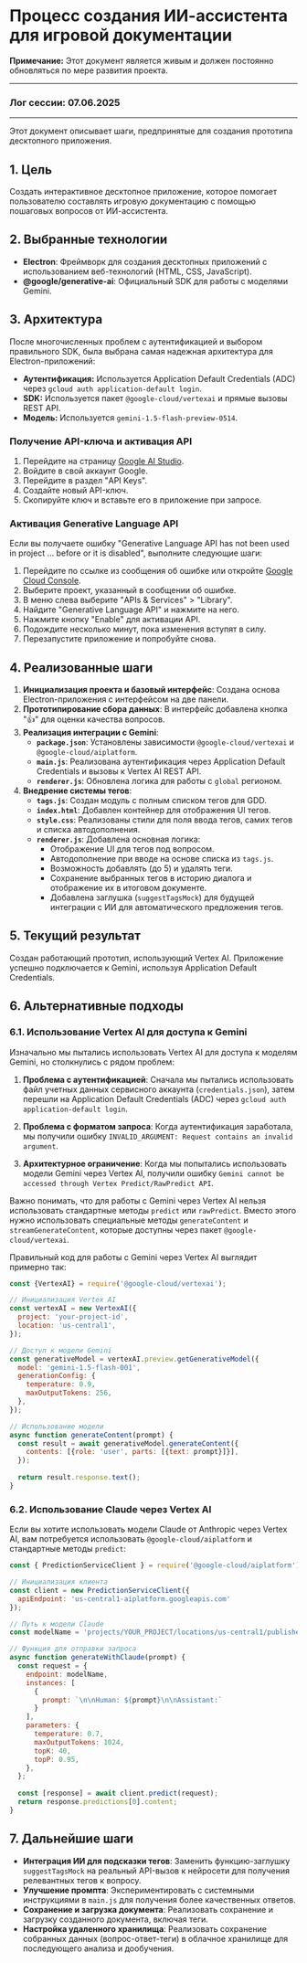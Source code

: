# Процесс создания ИИ-ассистента для игровой документации

**Примечание:** Этот документ является живым и должен постоянно обновляться по мере развития проекта.

---
### **Лог сессии: 07.06.2025**
---

Этот документ описывает шаги, предпринятые для создания прототипа десктопного приложения.

## 1. Цель

Создать интерактивное десктопное приложение, которое помогает пользователю составлять игровую документацию с помощью пошаговых вопросов от ИИ-ассистента.

## 2. Выбранные технологии

*   **Electron**: Фреймворк для создания десктопных приложений с использованием веб-технологий (HTML, CSS, JavaScript).
*   **@google/generative-ai**: Официальный SDK для работы с моделями Gemini.

## 3. Архитектура

После многочисленных проблем с аутентификацией и выбором правильного SDK, была выбрана самая надежная архитектура для Electron-приложений:

*   **Аутентификация:** Используется Application Default Credentials (ADC) через `gcloud auth application-default login`.
*   **SDK:** Используется пакет `@google-cloud/vertexai` и прямые вызовы REST API.
*   **Модель:** Используется `gemini-1.5-flash-preview-0514`.

### Получение API-ключа и активация API

1.  Перейдите на страницу [Google AI Studio](https://ai.google.dev/).
2.  Войдите в свой аккаунт Google.
3.  Перейдите в раздел "API Keys".
4.  Создайте новый API-ключ.
5.  Скопируйте ключ и вставьте его в приложение при запросе.

### Активация Generative Language API

Если вы получаете ошибку "Generative Language API has not been used in project ... before or it is disabled", выполните следующие шаги:

1. Перейдите по ссылке из сообщения об ошибке или откройте [Google Cloud Console](https://console.cloud.google.com/).
2. Выберите проект, указанный в сообщении об ошибке.
3. В меню слева выберите "APIs & Services" > "Library".
4. Найдите "Generative Language API" и нажмите на него.
5. Нажмите кнопку "Enable" для активации API.
6. Подождите несколько минут, пока изменения вступят в силу.
7. Перезапустите приложение и попробуйте снова.

## 4. Реализованные шаги

1.  **Инициализация проекта и базовый интерфейс**: Создана основа Electron-приложения с интерфейсом на две панели.
2.  **Прототипирование сбора данных**: В интерфейс добавлена кнопка "👍" для оценки качества вопросов.
3.  **Реализация интеграции с Gemini**:
    *   **`package.json`**: Установлены зависимости `@google-cloud/vertexai` и `@google-cloud/aiplatform`.
    *   **`main.js`**: Реализована аутентификация через Application Default Credentials и вызовы к Vertex AI REST API.
    *   **`renderer.js`**: Обновлена логика для работы с `global` регионом.
4.  **Внедрение системы тегов**:
    *   **`tags.js`**: Создан модуль с полным списком тегов для GDD.
    *   **`index.html`**: Добавлен контейнер для отображения UI тегов.
    *   **`style.css`**: Реализованы стили для поля ввода тегов, самих тегов и списка автодополнения.
    *   **`renderer.js`**: Добавлена основная логика:
        *   Отображение UI для тегов под вопросом.
        *   Автодополнение при вводе на основе списка из `tags.js`.
        *   Возможность добавлять (до 5) и удалять теги.
        *   Сохранение выбранных тегов в историю диалога и отображение их в итоговом документе.
        *   Добавлена заглушка (`suggestTagsMock`) для будущей интеграции с ИИ для автоматического предложения тегов.

## 5. Текущий результат

Создан работающий прототип, использующий Vertex AI. Приложение успешно подключается к Gemini, используя Application Default Credentials.

## 6. Альтернативные подходы

### 6.1. Использование Vertex AI для доступа к Gemini

Изначально мы пытались использовать Vertex AI для доступа к моделям Gemini, но столкнулись с рядом проблем:

1. **Проблема с аутентификацией**: Сначала мы пытались использовать файл учетных данных сервисного аккаунта (`credentials.json`), затем перешли на Application Default Credentials (ADC) через `gcloud auth application-default login`.

2. **Проблема с форматом запроса**: Когда аутентификация заработала, мы получили ошибку `INVALID_ARGUMENT: Request contains an invalid argument`.

3. **Архитектурное ограничение**: Когда мы попытались использовать модели Gemini через Vertex AI, получили ошибку `Gemini cannot be accessed through Vertex Predict/RawPredict API`.

Важно понимать, что для работы с Gemini через Vertex AI нельзя использовать стандартные методы `predict` или `rawPredict`. Вместо этого нужно использовать специальные методы `generateContent` и `streamGenerateContent`, которые доступны через пакет `@google-cloud/vertexai`.

Правильный код для работы с Gemini через Vertex AI выглядит примерно так:

```javascript
const {VertexAI} = require('@google-cloud/vertexai');

// Инициализация Vertex AI
const vertexAI = new VertexAI({
  project: 'your-project-id',
  location: 'us-central1',
});

// Доступ к модели Gemini
const generativeModel = vertexAI.preview.getGenerativeModel({
  model: 'gemini-1.5-flash-001',
  generationConfig: {
    temperature: 0.9,
    maxOutputTokens: 256,
  },
});

// Использование модели
async function generateContent(prompt) {
  const result = await generativeModel.generateContent({
    contents: [{role: 'user', parts: [{text: prompt}]}],
  });
  
  return result.response.text();
}
```

### 6.2. Использование Claude через Vertex AI

Если вы хотите использовать модели Claude от Anthropic через Vertex AI, вам потребуется использовать `@google-cloud/aiplatform` и стандартные методы `predict`:

```javascript
const { PredictionServiceClient } = require('@google-cloud/aiplatform');

// Инициализация клиента
const client = new PredictionServiceClient({
  apiEndpoint: 'us-central1-aiplatform.googleapis.com'
});

// Путь к модели Claude
const modelName = 'projects/YOUR_PROJECT/locations/us-central1/publishers/anthropic/models/claude-3-sonnet@20240229';

// Функция для отправки запроса
async function generateWithClaude(prompt) {
  const request = {
    endpoint: modelName,
    instances: [
      {
        prompt: `\n\nHuman: ${prompt}\n\nAssistant:`
      }
    ],
    parameters: {
      temperature: 0.7,
      maxOutputTokens: 1024,
      topK: 40,
      topP: 0.95,
    },
  };
  
  const [response] = await client.predict(request);
  return response.predictions[0].content;
}
```

## 7. Дальнейшие шаги

*   **Интеграция ИИ для подсказки тегов**: Заменить функцию-заглушку `suggestTagsMock` на реальный API-вызов к нейросети для получения релевантных тегов к вопросу.
*   **Улучшение промпта**: Экспериментировать с системными инструкциями в `main.js` для получения более качественных ответов.
*   **Сохранение и загрузка документа**: Реализовать сохранение и загрузку созданного документа, включая теги.
*   **Настройка удаленного хранилища**: Реализовать сохранение собранных данных (вопрос-ответ-теги) в облачное хранилище для последующего анализа и дообучения.
